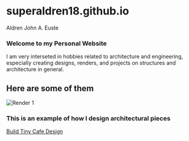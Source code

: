 # superaldren18.github.io
Aldren John A. Euste
### Welcome to my Personal Website

I am very interseted in hobbies related to architecture and engineering, especially creating designs, renders, and projects on structures and architecture in general.

## Here are some of them

![Render 1](https://i0.wp.com/www.sketchup4architect.com/image_show/images/Sketchup_plugins_image/render-in-for-sketchup.jpg)

### This is an example of how I design architectural pieces
[Build Tiny Cafe Design](https://www.youtube.com/watch?app=desktop&v=Ef3ZlZ3ptLY)

